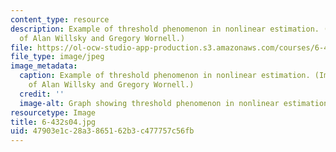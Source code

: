 ```yaml
---
content_type: resource
description: Example of threshold phenomenon in nonlinear estimation. (Image courtesy
  of Alan Willsky and Gregory Wornell.)
file: https://ol-ocw-studio-app-production.s3.amazonaws.com/courses/6-432-stochastic-processes-detection-and-estimation-spring-2004/47903e1c28a3865162b3c477757c56fb_6-432s04.jpg
file_type: image/jpeg
image_metadata:
  caption: Example of threshold phenomenon in nonlinear estimation. (Image courtesy
    of Alan Willsky and Gregory Wornell.)
  credit: ''
  image-alt: Graph showing threshold phenomenon in nonlinear estimation.
resourcetype: Image
title: 6-432s04.jpg
uid: 47903e1c-28a3-8651-62b3-c477757c56fb
---
```

